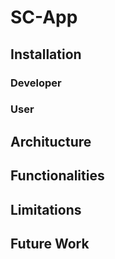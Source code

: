 # SC-App

## Installation

### Developer

### User

## Architucture

## Functionalities

## Limitations

## Future Work

